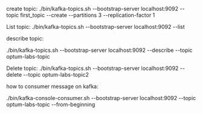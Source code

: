 create topic:
./bin/kafka-topics.sh --bootstrap-server localhost:9092 --topic first_topic --create --partitions 3 --replication-factor 1

List topic:
./bin/kafka-topics.sh --bootstrap-server localhost:9092 --list

describe topic:

./bin/kafka-topics.sh --bootstrap-server localhost:9092 --describe --topic optum-labs-topic

Delete topic:
./bin/kafka-topics.sh --bootstrap-server localhost:9092 --delete --topic optum-labs-topic2


how to consumer message on kafka:

./bin/kafka-console-consumer.sh --bootstrap-server localhost:9092 --topic optum-labs-topic --from-beginning